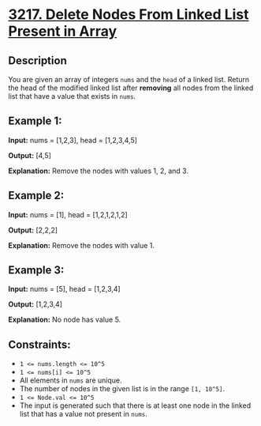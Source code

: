 # [3217. Delete Nodes From Linked List Present in Array](https://leetcode.com/problems/delete-nodes-from-linked-list-present-in-array/)

## Description

You are given an array of integers `nums` and the `head` of a linked list. Return the head of the modified linked list after **removing** all nodes from the linked list that have a value that exists in `nums`.

## Example 1:

**Input:** nums = [1,2,3], head = [1,2,3,4,5]

**Output:** [4,5]

**Explanation:** Remove the nodes with values 1, 2, and 3.

## Example 2:

**Input:** nums = [1], head = [1,2,1,2,1,2]

**Output:** [2,2,2]

**Explanation:** Remove the nodes with value 1.

## Example 3:

**Input:** nums = [5], head = [1,2,3,4]

**Output:** [1,2,3,4]

**Explanation:** No node has value 5.

## Constraints:

- `1 <= nums.length <= 10^5`
- `1 <= nums[i] <= 10^5`
- All elements in `nums` are unique.
- The number of nodes in the given list is in the range `[1, 10^5]`.
- `1 <= Node.val <= 10^5`
- The input is generated such that there is at least one node in the linked list that has a value not present in `nums`.

